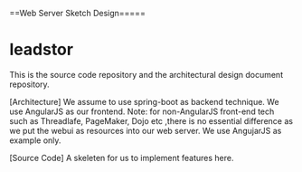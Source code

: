 ==Web Server Sketch Design=====
# leadstor
This is the source code repository and the architectural design document repository.

[Architecture]
We assume to use spring-boot as backend technique.
We use AngularJS as our frontend.
Note: for non-AngularJS front-end tech such as Threadlafe, PageMaker, Dojo etc ,there 
is no essential difference as we put the webui
as resources into our web server. We use AngujarJS as example only. 

[Source Code]
A skeleten for us to implement features here.
